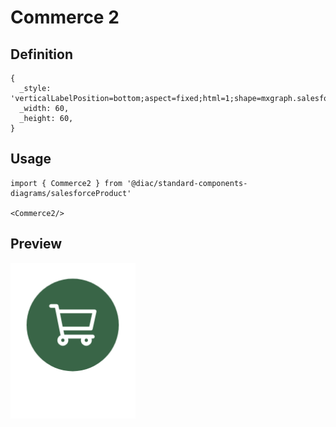 # Commerce 2

## Definition

```
{
  _style: 'verticalLabelPosition=bottom;aspect=fixed;html=1;shape=mxgraph.salesforce.commerce2;',
  _width: 60,
  _height: 60,
}
```

## Usage

```
import { Commerce2 } from '@diac/standard-components-diagrams/salesforceProduct'

<Commerce2/>
```

## Preview

<img src="./commerce-2.png" width="200"/>
